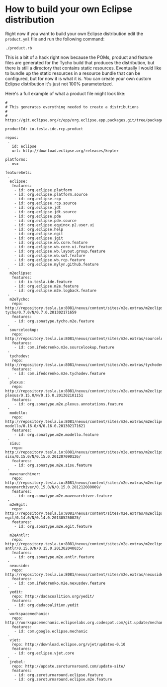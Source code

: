 # How to build your own Eclipse distribution

Right now if you want to build your own Eclipse distribution edit the `product.yml` file and run the following command:

```
./product.rb
```

This is a bit of a hack right now because the POMs, product and feature files are generated for the Tycho build that produces the distribution, but there is still a directory that contains static resources. Eventually I would like to bundle up the static resources in a resource bundle that can be configured, but for now it is what it is. You can create your own custom Eclipse distribution it's just not 100% parameterized.

Here's a full example of what a product file might look like:

```
#
# This generates everything needed to create a distributions
#
# https://git.eclipse.org/c/epp/org.eclipse.epp.packages.git/tree/packages/org.eclipse.epp.package.rcp.feature/feature.xml

productId: io.tesla.ide.rcp.product

repos: 
 - 
   id: eclipse
   url: http://download.eclipse.org/releases/kepler 

platforms:
 - osx

featureSets: 
 -
  eclipse:
   features:
    - id: org.eclipse.platform
    - id: org.eclipse.platform.source
    - id: org.eclipse.rcp
    - id: org.eclipse.rcp.source
    - id: org.eclipse.jdt
    - id: org.eclipse.jdt.source
    - id: org.eclipse.pde
    - id: org.eclipse.pde.source
    - id: org.eclipse.equinox.p2.user.ui
    - id: org.eclipse.help
    - id: org.eclipse.egit
    - id: org.eclipse.jgit
    - id: org.eclipse.wb.core.feature
    - id: org.eclipse.wb.core.ui.feature
    - id: org.eclipse.wb.layout.group.feature
    - id: org.eclipse.wb.swt.feature
    - id: org.eclipse.wb.rcp.feature   
    - id: org.eclipse.mylyn.github.feature     
 -  
  m2eclipse:
   features:
    - id: io.tesla.ide.feature
    - id: org.eclipse.m2e.feature
    - id: org.eclipse.m2e.logback.feature
 -    
  m2eTycho:
   repo: http://repository.tesla.io:8081/nexus/content/sites/m2e.extras/m2eclipse-tycho/0.7.0/N/0.7.0.201302171659
   features:  
    - id: org.sonatype.tycho.m2e.feature
 -    
  sourcelookup:
   repo: http://repository.tesla.io:8081/nexus/content/sites/m2e.extras/sourcelookup/1.1.0/N/1.1.0.201305050326
   features:  
    - id: com.ifedorenko.m2e.sourcelookup.feature
 -    
  tychodev:
   repo: http://repository.tesla.io:8081/nexus/content/sites/m2e.extras/tychodev/0.2.0/N/0.2.0.201305091121/
   features:  
    - id: com.ifedorenko.m2e.tychodev.feature
 -    
  plexus:
   repo: http://repository.tesla.io:8081/nexus/content/sites/m2e.extras/m2eclipse-plexus/0.15.0/N/0.15.0.201302101151
   features:  
    - id: org.sonatype.m2e.plexus.annotations.feature
 -    
  modello:
   repo: http://repository.tesla.io:8081/nexus/content/sites/m2e.extras/m2eclipse-modello/0.16.0/N/0.16.0.201302171621
   features:  
    - id: org.sonatype.m2e.modello.feature
 -    
  sisu:
   repo: http://repository.tesla.io:8081/nexus/content/sites/m2e.extras/m2eclipse-sisu/0.15.0/N/0.15.0.201207090126/
   features:  
    - id: org.sonatype.m2e.sisu.feature
 -    
  mavenarchiver:
   repo: http://repository.tesla.io:8081/nexus/content/sites/m2e.extras/m2eclipse-mavenarchiver/0.15.0/N/0.15.0.201212080009/
   features:  
    - id: org.sonatype.m2e.mavenarchiver.feature
 -    
  m2eEgit:
   repo: http://repository.tesla.io:8081/nexus/content/sites/m2e.extras/m2eclipse-egit/0.14.0/N/0.14.0.201305250025/
   features:  
    - id: org.sonatype.m2e.egit.feature
 -    
  m2eAntlr:
   repo: http://repository.tesla.io:8081/nexus/content/sites/m2e.extras/m2eclipse-antlr/0.15.0/N/0.15.0.201302040035/
   features:  
    - id: org.sonatype.m2e.antlr.feature
 -    
  nexuside:
   repo: http://repository.tesla.io:8081/nexus/content/sites/m2e.extras/nexuside/1.0.0/N/1.0.0.201303100224/
   features:  
    - id: com.ifedorenko.m2e.nexusdev.feature
 -    
  yedit:
   repo: http://dadacoalition.org/yedit/
   features:  
    - id: org.dadacoalition.yedit
 -    
  workspacemechanic:
   repo: http://workspacemechanic.eclipselabs.org.codespot.com/git.update/mechanic/    
   features:  
    - id: com.google.eclipse.mechanic
 -    
  vjet:
   repo: http://download.eclipse.org/vjet/updates-0.10   
   features:  
    - id: org.eclipse.vjet.core
 -    
  jrebel:
   repo: http://update.zeroturnaround.com/update-site/
   features:  
    - id: org.zeroturnaround.eclipse.feature
    - id: org.zeroturnaround.eclipse.m2e.feature
```